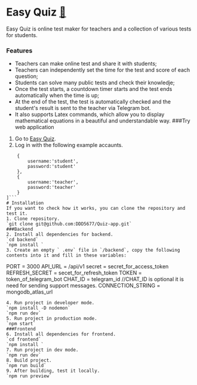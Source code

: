# Easy Quiz [:link:](https://easyquiz1.netlify.app)
Easy Quiz is online test maker for teachers and a collection of various tests for students.
### Features
- Teachers can make online test and share it with students;
- Teachers can independently set the time for the test and score of each question;
- Students can solve many public tests and check their knowledje;
- Once the test starts, a countdown timer starts and the test ends automatically when the time is up;
- At the end of the test, the test is automatically checked and the student's result is sent to the teacher via Telegram bot.
- It also supports Latex commands, which allow you to display mathematical equations in a beautiful and understandable way.
###Try web application
1. Go to [Easy Quiz](https://easyquiz1.netlify.app).
2. Log in with the following example accaunts.

```[
	{
		username:'student',
		password:'student'
	},
	{
		username:'teacher',
		password:'teacher'
	}
]```
# Installation
If you want to check how it works, you can clone the repository and test it.
1. Clone repository.
`git clone git@github.com:DDD5677/Quiz-app.git`
###Backend
2. Install all dependencies for backend.
`cd backend`
`npm install `
3. Create an empty ` .env` file in `/backend`, copy the following contents into it and fill in these variables:
```
PORT = 3000
API_URL  = /api/v1
secret = secret_for_access_token
REFRESH_SECRET = secet_for_refresh_token
TOKEN = token_of_telegram_bot
CHAT_ID  = telegram_id  //CHAT_ID is optional it is need for sending support messages. 
CONNECTION_STRING = mongodb_atlas_url
```
4. Run project in developer mode.
`npm install -D nodemon`
`npm run dev`
5. Run project in production mode.
`npm start`
###Frontend
6. Install all dependencies for frontend.
`cd frontend`
`npm install `
7. Run project in dev mode.
`npm run dev`
8. Build project.
`npm run build`
9. After building, test it locally.
`npm run preview`
